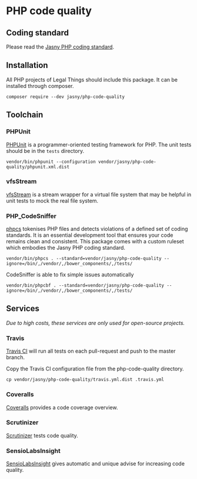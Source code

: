 # PHP code quality

## Coding standard

Please read the [Jasny PHP coding standard](https://github.com/jasny/php-code-quality/blob/master/STANDARD.md#readme).


## Installation

All PHP projects of Legal Things should include this package. It can be installed through composer.

    composer require --dev jasny/php-code-quality

## Toolchain

### PHPUnit
[PHPUnit](https://phpunit.de/) is a programmer-oriented testing framework for PHP. The unit tests should be in the `tests` directory.

    vendor/bin/phpunit --configuration vendor/jasny/php-code-quality/phpunit.xml.dist

### vfsStream
[vfsStream](https://github.com/mikey179/vfsStream) is a stream wrapper for a virtual file system that may be helpful in unit tests to mock the real file system.

### PHP_CodeSniffer
[phpcs](https://github.com/squizlabs/PHP_CodeSniffer) tokenises PHP files and detects violations of a defined set of coding standards. It is an essential development tool that ensures your code remains clean and consistent.
This package comes with a custom ruleset which embodies the Jasny PHP coding standard.

    vendor/bin/phpcs . --standard=vendor/jasny/php-code-quality --ignore=/bin/,/vendor/,/bower_components/,/tests/

CodeSniffer is able to fix simple issues automatically

    vendor/bin/phpcbf . --standard=vendor/jasny/php-code-quality --ignore=/bin/,/vendor/,/bower_components/,/tests/


## Services

_Due to high costs, these services are only used for open-source projects._

### Travis
[Travis CI](https://travis-ci.org) will run all tests on each pull-request and push to the master branch.

Copy the Travis CI configuration file from the php-code-quality directory.

    cp vendor/jasny/php-code-quality/travis.yml.dist .travis.yml

### Coveralls
[Coveralls](https://coveralls.io/) provides a code coverage overview.

### Scrutinizer
[Scrutinizer](https://scrutinizer-ci.com/) tests code quality.

### SensioLabsInsight
[SensioLabsInsight](https://insight.sensiolabs.com) gives automatic and unique advise for increasing code quality.


